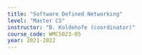 ```yaml
---
title: "Software Defined Networking"
level: "Master CS"
instructor: "B. Koldehofe (coordinator)"
course_code: WMCS023-05
year: 2021-2022
---
```

